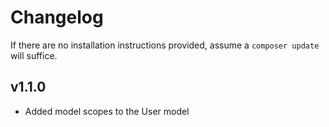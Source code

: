 # Changelog

If there are no installation instructions provided, assume a ```composer update``` will suffice.

## v1.1.0
+ Added model scopes to the User model